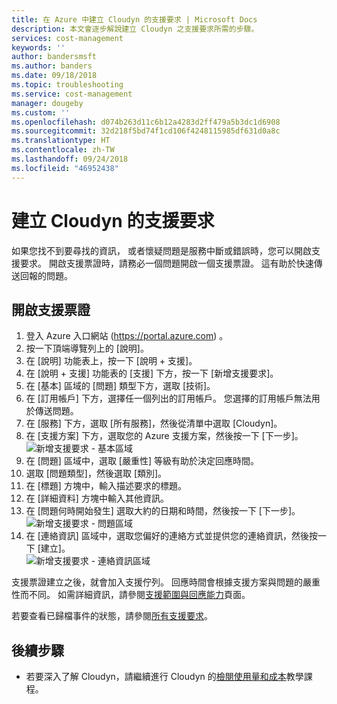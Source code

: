 ```yaml
---
title: 在 Azure 中建立 Cloudyn 的支援要求 | Microsoft Docs
description: 本文會逐步解說建立 Cloudyn 之支援要求所需的步驟。
services: cost-management
keywords: ''
author: bandersmsft
ms.author: banders
ms.date: 09/18/2018
ms.topic: troubleshooting
ms.service: cost-management
manager: dougeby
ms.custom: ''
ms.openlocfilehash: d074b263d11c6b12a4283d2ff479a5b3dc1d6908
ms.sourcegitcommit: 32d218f5bd74f1cd106f4248115985df631d0a8c
ms.translationtype: HT
ms.contentlocale: zh-TW
ms.lasthandoff: 09/24/2018
ms.locfileid: "46952438"
---
```

# <a name="create-a-support-request-for-cloudyn"></a>建立 Cloudyn 的支援要求

如果您找不到要尋找的資訊， 或者懷疑問題是服務中斷或錯誤時，您可以開啟支援要求。 開啟支援票證時，請務必一個問題開啟一個支援票證。 這有助於快速傳送回報的問題。

## <a name="open-a-support-ticket"></a>開啟支援票證

1. 登入 Azure 入口網站 (https://portal.azure.com) 。
2. 按一下頂端導覽列上的 [說明]。
3. 在 [說明] 功能表上，按一下 [說明 + 支援]。
4. 在 [說明 + 支援] 功能表的 [支援] 下方，按一下 [新增支援要求]。
5. 在 [基本] 區域的 [問題] 類型下方，選取 [技術]。
6. 在 [訂用帳戶] 下方，選擇任一個列出的訂用帳戶。 您選擇的訂用帳戶無法用於傳送問題。
7. 在 [服務] 下方，選取 [所有服務]，然後從清單中選取 [Cloudyn]。
8. 在 [支援方案] 下方，選取您的 Azure 支援方案，然後按一下 [下一步]。  
    ![新增支援要求 - 基本區域](./media/support-request-cost-management/support-request01.png)
9. 在 [問題] 區域中，選取 [嚴重性] 等級有助於決定回應時間。
10. 選取 [問題類型]，然後選取 [類別]。
11. 在 [標題] 方塊中，輸入描述要求的標題。
12. 在 [詳細資料] 方塊中輸入其他資訊。
13. 在 [問題何時開始發生] 選取大約的日期和時間，然後按一下 [下一步]。  
    ![新增支援要求 - 問題區域](./media/support-request-cost-management/support-request02.png)
14. 在 [連絡資訊] 區域中，選取您偏好的連絡方式並提供您的連絡資訊，然後按一下 [建立]。  
    ![新增支援要求 - 連絡資訊區域](./media/support-request-cost-management/support-request03.png)

支援票證建立之後，就會加入支援佇列。 回應時間會根據支援方案與問題的嚴重性而不同。 如需詳細資訊，請參閱[支援範圍與回應能力](https://azure.microsoft.com/support/plans/response/)頁面。

若要查看已歸檔事件的狀態，請參閱[所有支援要求](../azure-supportability/how-to-create-azure-support-request.md#all-support-requests)。


## <a name="next-steps"></a>後續步驟

- 若要深入了解 Cloudyn，請繼續進行 Cloudyn 的[檢閱使用量和成本](tutorial-review-usage.md)教學課程。

